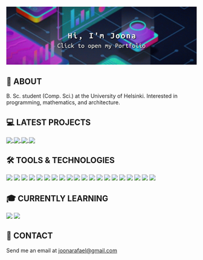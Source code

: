 [![Header](https://github.com/joonarafael/joonarafael/blob/main/banner.png?raw=true "Header")](https://joonakettunen.netlify.app)

## :wave: ABOUT
B. Sc. student (Comp. Sci.) at the University of Helsinki. Interested in programming, mathematics, and architecture.

## :computer: LATEST PROJECTS
<a href="https://github.com/joonarafael/visualpathfinder">
  <img align="center" src="https://github-readme-stats.vercel.app/api/pin/?username=joonarafael&repo=visualpathfinder&theme=dark" />
</a>
<a href="https://github.com/joonarafael/tiirascraper">
  <img align="center" src="https://github-readme-stats.vercel.app/api/pin/?username=joonarafael&repo=tiirascraper&theme=dark" />
</a>
<a href="https://github.com/joonarafael/spotisaver">
  <img align="center" src="https://github-readme-stats.vercel.app/api/pin/?username=joonarafael&repo=spotisaver&theme=dark" />
</a>
<a href="https://github.com/joonarafael/blast-calc">
  <img align="center" src="https://github-readme-stats.vercel.app/api/pin/?username=joonarafael&repo=blast-calc&theme=dark" />
</a>

## :hammer_and_wrench: TOOLS & TECHNOLOGIES
![](https://img.shields.io/badge/Git-%23F05033.svg?style=flat&color=black&logo=git)
![](https://img.shields.io/badge/GitHub%20Actions-%232671E5.svg?style=flat&color=black&logo=githubactions)
![](https://img.shields.io/badge/-JavaScript-informational?style=flat&color=black&logo=javascript)
![](https://img.shields.io/badge/-TypeScript-informational?style=flat&color=black&logo=typescript)
![](https://img.shields.io/badge/Radix%20UI-informational?style=flat&color=black&logo=radix-ui&logoColor=red)
![](https://img.shields.io/badge/-HTML5-informational?style=flat&color=black&logo=html5)
![](https://img.shields.io/badge/-TailwindCSS-informational?style=flat&color=black&logo=tailwindcss)
![](https://img.shields.io/badge/-React-informational?style=flat&color=black&logo=react)
![](https://img.shields.io/badge/Next-informational?style=flat&color=black&logo=next.js&logoColor=white)
![](https://img.shields.io/badge/Vercel-%23000000.svg?style=flat&color=black&logo=vercel&logoColor=white)
![](https://img.shields.io/badge/-Node-informational?style=flat&color=black&logo=node.js)
![](https://img.shields.io/badge/-Jest-informational?style=flat&color=black&logo=jest&logoColor=red)
![](https://img.shields.io/badge/Poetry-%233B82F6.svg?style=flat&color=black&logo=poetry)
![](https://img.shields.io/badge/-Python-informational?style=flat&color=black&logo=python)
![](https://img.shields.io/badge/MongoDB-%234ea94b.svg?style=flat&color=black&logo=mongodb)
![](https://img.shields.io/badge/Postgres-4479A1.svg?style=flat&color=black&logo=postgresql)
![](https://img.shields.io/badge/ChatGPT-informational?style=flat&color=black&logo=openai&logoColor=green)
![](https://img.shields.io/badge/Dependabot-informational?style=flat&color=black&logo=dependabot&logoColor=blue)
![](https://img.shields.io/badge/Docker-%230db7ed.svg?style=flat&color=black&logo=docker)
![](https://img.shields.io/badge/-Cypress-%23E5E5E5?style=flat&color=black&logo=cypress&logoColor=058a5e)

## :mortar_board: CURRENTLY LEARNING
![](https://img.shields.io/badge/Redis-%23DD0031.svg?style=flat&color=black&logo=redis)
![](https://img.shields.io/badge/Cloudflare-F38020?style=flat&color=black&logo=Cloudflare)

## :email: CONTACT
Send me an email at [joonarafael@gmail.com](mailto:joonarafaelgmail.com)
